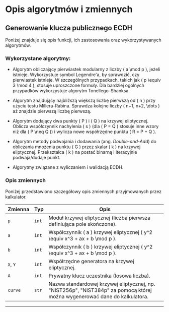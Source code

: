 # Opis algorytmów i zmiennych

## Generowanie klucza publicznego ECDH
Poniżej znajduje się opis funkcji, ich zastosowania oraz wykorzystywanych algorytmów.

### Wykorzystane algorytmy:

- Algorytm obliczający pierwiastek modularny z liczby \( a \mod p \), jeżeli istnieje. Wykorzystuje symbol Legendre'a, by sprawdzić, czy pierwiastek istnieje. W szczególnych przypadkach, takich jak \( p \equiv 3 \mod 4 \), stosuje uproszczone formuły. Dla bardziej ogólnych przypadków wykorzystuje algorytm Tonellego–Shanksa.

- Algorytm znajdujący najbliższą większą liczbę pierwszą od \( n \) przy użyciu testu Millera-Rabina. Sprawdza kolejne liczby \( n+1, n+2, \dots \) aż znajdzie pierwszą liczbę pierwszą.

- Algorytm dodający dwa punkty \( P \) i \( Q \) na krzywej eliptycznej. Oblicza współczynnik nachylenia \( s \) (dla \( P = Q \) stosuje inne wzory niż dla \( P \neq Q \)) i wylicza nowe współrzędne punktu \( R = P + Q \).

- Algorytm metody podwajania i dodawania (ang. *Double-and-Add*) do obliczania mnożenia punktu \( G \) przez skalar \( k \) na krzywej eliptycznej. Przekształca \( k \) na postać binarną i iteracyjnie podwaja/dodaje punkt.

- Algorytmy związane z wyliczaniem i walidacją ECDH.


### Opis zmiennych
Poniżej przedstawiono szczegółowy opis zmiennych przyjmowanych przez kalkulator.

| Zmienna | Typ        | Opis                                                                                                                                   |
|---------|------------|----------------------------------------------------------------------------------------------------------------------------------------|
| `p`     | `int`      | Moduł krzywej eliptycznej (liczba pierwsza definiująca pole skończone).                                                                 |
| `a`     | `int`      | Współczynnik \( a \) krzywej eliptycznej \( y^2 \equiv x^3 + ax + b \mod p \).                                                          |
| `b`     | `int`      | Współczynnik \( b \) krzywej eliptycznej \( y^2 \equiv x^3 + ax + b \mod p \).                                                                                                |
| `X`, `Y`| `int`      | Współrzędne generatora na krzywej eliptycznej.                                                                                             |
| `A`     | `int`      | Prywatny klucz uczestnika (losowa liczba).                                                                                             |
| `curve` | `str`      | Nazwa standardowej krzywej eliptycznej, np. "NIST256p", "NIST384p" za pomocą której można wygenerować dane do kalkulatora.                                                                     |

---
